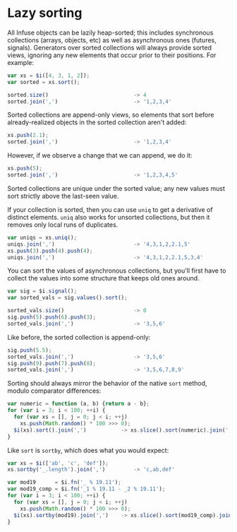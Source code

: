 # Lazy sorting

All Infuse objects can be lazily heap-sorted; this includes synchronous
collections (arrays, objects, etc) as well as asynchronous ones (futures,
signals). Generators over sorted collections will always provide sorted views,
ignoring any new elements that occur prior to their positions. For example:

```js
var xs = $i([4, 3, 1, 2]);
var sorted = xs.sort();
```

```js
sorted.size()                           -> 4
sorted.join(',')                        -> '1,2,3,4'
```

Sorted collections are append-only views, so elements that sort before
already-realized objects in the sorted collection aren't added:

```js
xs.push(2.1);
sorted.join(',')                        -> '1,2,3,4'
```

However, if we observe a change that we can append, we do it:

```js
xs.push(5);
sorted.join(',')                        -> '1,2,3,4,5'
```

Sorted collections are unique under the sorted value; any new values must sort
strictly above the last-seen value.

If your collection is sorted, then you can use `uniq` to get a derivative of
distinct elements. `uniq` also works for unsorted collections, but then it
removes only local runs of duplicates.

```js
var uniqs = xs.uniq();
uniqs.join(',')                         -> '4,3,1,2,2.1,5'
xs.push(3).push(4).push(4);
uniqs.join(',')                         -> '4,3,1,2,2.1,5,3,4'
```

You can sort the values of asynchronous collections, but you'll first have to
collect the values into some structure that keeps old ones around.

```js
var sig = $i.signal();
var sorted_vals = sig.values().sort();
```

```js
sorted_vals.size()                      -> 0
sig.push(5).push(6).push(3);
sorted_vals.join(',')                   -> '3,5,6'
```

Like before, the sorted collection is append-only:

```js
sig.push(5.5);
sorted_vals.join(',')                   -> '3,5,6'
sig.push(9).push(7).push(8);
sorted_vals.join(',')                   -> '3,5,6,7,8,9'
```

Sorting should always mirror the behavior of the native `sort` method, modulo
comparator differences:

```js
var numeric = function (a, b) {return a - b};
for (var i = 3; i < 100; ++i) {
  for (var xs = [], j = 0; j < i; ++j)
    xs.push(Math.random() * 100 >>> 0);
  $i(xs).sort().join(',')           -> xs.slice().sort(numeric).join(',')
}
```

Like `sort` is `sortby`, which does what you would expect:

```js
var xs = $i(['ab', 'c', 'def']);
xs.sortby('_.length').join(',')         -> 'c,ab,def'
```

```js
var mod19      = $i.fn('_ % 19.11');
var mod19_comp = $i.fn('_1 % 19.11 - _2 % 19.11');
for (var i = 3; i < 100; ++i) {
  for (var xs = [], j = 0; j < i; ++j)
    xs.push(Math.random() * 100 >>> 0);
  $i(xs).sortby(mod19).join(',')    -> xs.slice().sort(mod19_comp).join(',')
}

```
